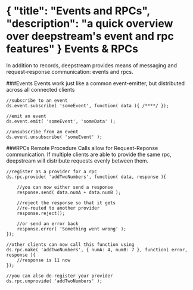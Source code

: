 {
	"title": "Events and RPCs",
	"description": "a quick overview over deepstream's event and rpc features"
}
Events & RPCs
====================================
In addition to records, deepstream provides means of messaging and request-response communication: events and rpcs.
	
###Events
Events work just like a common event-emitter, but distributed across all connected clients

	//subscribe to an event
	ds.event.subscribe( 'someEvent', function( data ){ /****/ });

	//emit an event
	ds.event.emit( 'someEvent', 'someData' );

	//unsubscribe from an event
	ds.event.unsubscribe( 'someEvent' );

###RPCs
Remote Procedure Calls allow for Request-Reponse communication. If multiple clients are able to provide the same
rpc, deepstream will distribute requests evenly between them.

	//register as a provider for a rpc
	ds.rpc.provide( 'addTwoNumbers', function( data, response ){
		
		//you can now either send a response
		response.send( data.numA + data.numB );

		//reject the response so that it gets
		//re-routed to another provider
		response.reject();

		//or send an error back
		response.error( 'Something went wrong' );
	});

	//other clients can now call this function using
	ds.rpc.make( 'addTwoNumbers', { numA: 4, numB: 7 }, function( error, response ){
		//response is 11 now
	});

	//you can also de-register your provider
	ds.rpc.unprovide( 'addTwoNumbers' );
